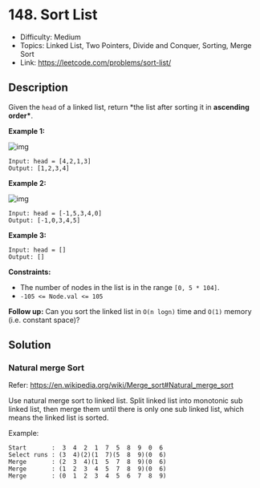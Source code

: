 # 148. Sort List

- Difficulty: Medium
- Topics: Linked List, Two Pointers, Divide and Conquer, Sorting, Merge Sort
- Link: https://leetcode.com/problems/sort-list/

## Description

Given the `head` of a linked list, return \*the list after sorting it in **ascending order\***.

**Example 1:**

![img](https://assets.leetcode.com/uploads/2020/09/14/sort_list_1.jpg)

```
Input: head = [4,2,1,3]
Output: [1,2,3,4]
```

**Example 2:**

![img](https://assets.leetcode.com/uploads/2020/09/14/sort_list_2.jpg)

```
Input: head = [-1,5,3,4,0]
Output: [-1,0,3,4,5]
```

**Example 3:**

```
Input: head = []
Output: []
```

**Constraints:**

- The number of nodes in the list is in the range `[0, 5 * 104]`.
- `-105 <= Node.val <= 105`

**Follow up:** Can you sort the linked list in `O(n logn)` time and `O(1)` memory (i.e. constant space)?

## Solution

### Natural merge Sort

Refer: https://en.wikipedia.org/wiki/Merge_sort#Natural_merge_sort

Use natural merge sort to linked list. Split linked list into monotonic sub linked list, then merge them until there is only one sub linked list, which means the linked list is sorted.

Example:

```shell
Start       :  3  4  2  1  7  5  8  9  0  6
Select runs : (3  4)(2)(1  7)(5  8  9)(0  6)
Merge       : (2  3  4)(1  5  7  8  9)(0  6)
Merge       : (1  2  3  4  5  7  8  9)(0  6)
Merge       : (0  1  2  3  4  5  6  7  8  9)
```
